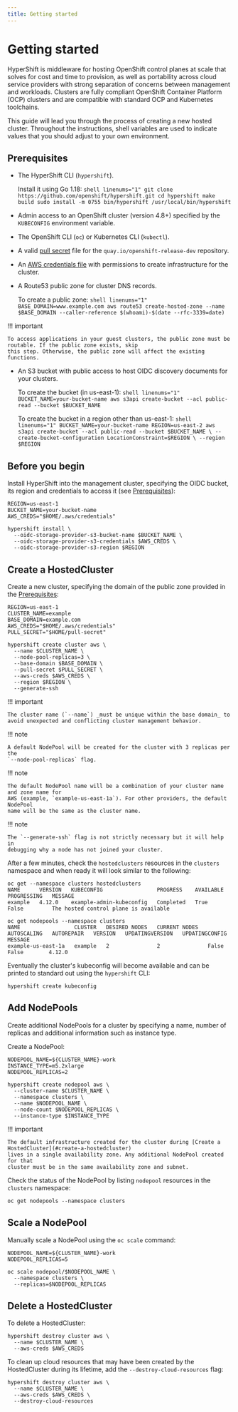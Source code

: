 ```yaml
---
title: Getting started
---
```


# Getting started

HyperShift is middleware for hosting OpenShift control planes at scale that
solves for cost and time to provision, as well as portability across cloud service providers with
strong separation of concerns between management and workloads. Clusters are
fully compliant OpenShift Container Platform (OCP) clusters and are compatible
with standard OCP and Kubernetes toolchains.

This guide will lead you through the process of creating a new hosted cluster.
Throughout the instructions, shell variables are used to indicate values that
you should adjust to your own environment.

## Prerequisites

* The HyperShift CLI (`hypershift`).

    Install it using Go 1.18:
        ```shell linenums="1"
        git clone https://github.com/openshift/hypershift.git
        cd hypershift
        make build
        sudo install -m 0755 bin/hypershift /usr/local/bin/hypershift
        ```

* Admin access to an OpenShift cluster (version 4.8+) specified by the `KUBECONFIG` environment variable.
* The OpenShift CLI (`oc`) or Kubernetes CLI (`kubectl`).
* A valid [pull secret](https://cloud.redhat.com/openshift/install/aws/installer-provisioned) file for the `quay.io/openshift-release-dev` repository.
* An [AWS credentials file](https://docs.aws.amazon.com/cli/latest/userguide/cli-configure-files.html)
  with permissions to create infrastructure for the cluster.
* A Route53 public zone for cluster DNS records.

    To create a public zone:
        ```shell linenums="1"
        BASE_DOMAIN=www.example.com
        aws route53 create-hosted-zone --name $BASE_DOMAIN --caller-reference $(whoami)-$(date --rfc-3339=date)
        ```

!!! important

	To access applications in your guest clusters, the public zone must be routable. If the public zone exists, skip 
    this step. Otherwise, the public zone will affect the existing functions.

* An S3 bucket with public access to host OIDC discovery documents for your clusters.

    To create the bucket (in us-east-1):
        ```shell linenums="1"
        BUCKET_NAME=your-bucket-name
        aws s3api create-bucket --acl public-read --bucket $BUCKET_NAME
        ```

    To create the bucket in a region other than us-east-1:
        ```shell linenums="1"
        BUCKET_NAME=your-bucket-name
        REGION=us-east-2
        aws s3api create-bucket --acl public-read --bucket $BUCKET_NAME \
          --create-bucket-configuration LocationConstraint=$REGION \
          --region $REGION
        ```

## Before you begin

Install HyperShift into the management cluster, specifying the OIDC bucket,
its region and credentials to access it (see [Prerequisites](#prerequisites)):

```shell linenums="1"
REGION=us-east-1
BUCKET_NAME=your-bucket-name
AWS_CREDS="$HOME/.aws/credentials"

hypershift install \
  --oidc-storage-provider-s3-bucket-name $BUCKET_NAME \
  --oidc-storage-provider-s3-credentials $AWS_CREDS \
  --oidc-storage-provider-s3-region $REGION
```

## Create a HostedCluster

Create a new cluster, specifying the domain of the public zone provided in the
[Prerequisites](#prerequisites):

```shell linenums="1"
REGION=us-east-1
CLUSTER_NAME=example
BASE_DOMAIN=example.com
AWS_CREDS="$HOME/.aws/credentials"
PULL_SECRET="$HOME/pull-secret"

hypershift create cluster aws \
  --name $CLUSTER_NAME \
  --node-pool-replicas=3 \
  --base-domain $BASE_DOMAIN \
  --pull-secret $PULL_SECRET \
  --aws-creds $AWS_CREDS \
  --region $REGION \
  --generate-ssh
```

!!! important

    The cluster name (`--name`) _must be unique within the base domain_ to
    avoid unexpected and conflicting cluster management behavior.

!!! note

    A default NodePool will be created for the cluster with 3 replicas per the
    `--node-pool-replicas` flag. 

!!! note 

    The default NodePool name will be a combination of your cluster name and zone name for 
    AWS (example, `example-us-east-1a`). For other providers, the default NodePool 
    name will be the same as the cluster name.

!!! note

    The `--generate-ssh` flag is not strictly necessary but it will help in
    debugging why a node has not joined your cluster.

After a few minutes, check the `hostedclusters` resources in the `clusters`
namespace and when ready it will look similar to the following:

```
oc get --namespace clusters hostedclusters
NAME      VERSION   KUBECONFIG                 PROGRESS    AVAILABLE   PROGRESSING   MESSAGE
example   4.12.0    example-admin-kubeconfig   Completed   True        False         The hosted control plane is available

oc get nodepools --namespace clusters
NAME                 CLUSTER   DESIRED NODES   CURRENT NODES   AUTOSCALING   AUTOREPAIR   VERSION   UPDATINGVERSION   UPDATINGCONFIG   MESSAGE
example-us-east-1a   example   2               2               False         False        4.12.0
```

Eventually the cluster's kubeconfig will become available and can be printed to
standard out using the `hypershift` CLI:

```shell
hypershift create kubeconfig
```

## Add NodePools

Create additional NodePools for a cluster by specifying a name, number of replicas
and additional information such as instance type.

Create a NodePool:

```shell linenums="1"
NODEPOOL_NAME=${CLUSTER_NAME}-work
INSTANCE_TYPE=m5.2xlarge
NODEPOOL_REPLICAS=2

hypershift create nodepool aws \
  --cluster-name $CLUSTER_NAME \
  --namespace clusters \
  --name $NODEPOOL_NAME \
  --node-count $NODEPOOL_REPLICAS \
  --instance-type $INSTANCE_TYPE
```

!!! important

    The default infrastructure created for the cluster during [Create a HostedCluster](#create-a-hostedcluster)
    lives in a single availability zone. Any additional NodePool created for that
    cluster must be in the same availability zone and subnet.

Check the status of the NodePool by listing `nodepool` resources in the `clusters`
namespace:

```shell
oc get nodepools --namespace clusters
```

## Scale a NodePool

Manually scale a NodePool using the `oc scale` command:

```shell linenums="1"
NODEPOOL_NAME=${CLUSTER_NAME}-work
NODEPOOL_REPLICAS=5

oc scale nodepool/$NODEPOOL_NAME \
  --namespace clusters \
  --replicas=$NODEPOOL_REPLICAS
```

## Delete a HostedCluster

To delete a HostedCluster:

```shell
hypershift destroy cluster aws \
  --name $CLUSTER_NAME \
  --aws-creds $AWS_CREDS
```

To clean up cloud resources that may have been created by the HostedCluster during its lifetime, add
the `--destroy-cloud-resources` flag:

```shell
hypershift destroy cluster aws \
  --name $CLUSTER_NAME \
  --aws-creds $AWS_CREDS \
  --destroy-cloud-resources
```
